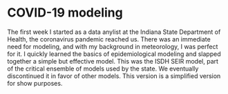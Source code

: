 # COVID-19 modeling

The first week I started as a data anylist at the Indiana State Department of Health, the coronavirus pandemic reached us.
There was an immediate need for modeling, and with my background in meteorology, I was perfect for it.  I quickly learned the
basics of epidemiological modeling and slapped together a simple but effective model.  This was the ISDH SEIR model, part of
the critical ensemble of models used by the state.  We eventually discontinued it in favor of other models.  This version is
a simplified version for show purposes.
